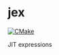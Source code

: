 # jex
[![CMake](https://github.com/Liedtke/jex/actions/workflows/cmake.yml/badge.svg)](https://github.com/Liedtke/jex/actions/workflows/cmake.yml)

JIT expressions
